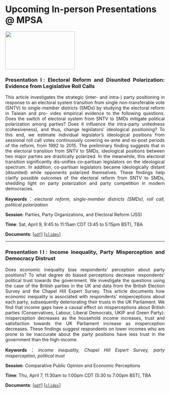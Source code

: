 # Upcoming In-person Presentations @ MPSA





<img src="https://raw.githack.com/davidycliao/davidycliao.github.io/main/images/mpsa.png"  width="220" height= "120" />  


<div style="text-align: justify">

### Presentation Ⅰ: Electoral Reform and Disunited Polarization: Evidence from Legislative Roll Calls

This article investigates the strategic (inter- and intra-) party positioning in response to an electoral system transition from single non-transferable vote (SNTV) to single-member districts (SMDs) by studying the electoral reform in Taiwan and pro- vides empirical evidence to the following questions. Does the switch of electoral system from SNTV to SMDs mitigate political polarization among parties? Does it influence the intra-party unitedness (cohesiveness), and thus, change legislators’ ideological positioning? To this end, we estimate individual legislator’s ideological positions from sessional roll call votes continuously covering ex-ante and ex-post periods of the reform, from 1992 to 2015. The preliminary finding suggests that in the electoral transition from SNTV to SMDs, ideological positions between two major parties are drastically polarized. In the meanwhile, this electoral transition significantly dis-unifies co-partisan legislators on the ideological spectrum. In addition, co-partisan legislators became ideologically distant (disunited) while opponents polarized themselves. These findings help clarify possible outcomes of the electoral reform from SNTV to SMDs, shedding light on party polarization and party competition in modern democracies.

**Keywords**：*electoral reform, single-member districts (SMDs), roll call, political polarization*

**Session**: Parties, Party Organizations, and Electoral Reform (JSS)

**Time**: Sat, April 9, 9:45 to 11:15am CDT (3:45 to 5:15pm BST), TBA

**Documents**: [[`pdf`](https://raw.githack.com/davidycliao/erdp/master/paper/David-YCLIAO-POPE-Feb-24.pdf)] [[`slides`](https://raw.githack.com/davidycliao/erdp/master/slides/slides.html)]

</div>

---

<div style="text-align: justify">

### Presentation ⅠⅠ: Income Inequality, Party Misperception and Democracy Distrust 

Does economic inequality bias respondents' perception about party positions? To what degree do biased perceptions decrease respondents' political trust towards the government. We investigate the questions using the case of the British parties in the UK and data from the British Election Survey and the Chapel Hill Expert Survey. This article documents how economic inequality is associated with respondents' misperceptions about each party, subsequently deteriorating their trusts in the UK Parliament. We find that income gaps have a causal effect on misperceptions about British parties (Conservatives, Labour, Liberal Democrats, UKIP and Green Party): misperception decreases as the household income increases, trust and satisfaction towards the UK Parliament increase as misperception decreases. These findings suggest respondents on lower incomes who are prone to be inaccurate about the party positions have less trust in the government than the high-income.

**Keywords**：*income inequality, Chapel Hill Expert Survey, party misperception, political trust*

**Session**: Comparative Public Opinion and Economic Perceptions

**Time**: Thu, April 7, 11:30am to 1:00pm CDT (5:30 to 7:00pm BST), TBA

**Documents**: [[`pdf`]()] [[`slides`]()]

</div>

